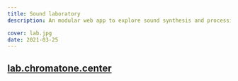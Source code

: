 ```yaml
---
title: Sound laboratory
description: An modular web app to explore sound synthesis and processing right in the browser

cover: lab.jpg
date: 2021-03-25
---
```


## [lab.chromatone.center](https://lab.chromatone.center)

